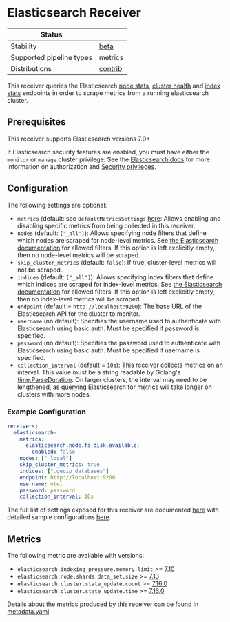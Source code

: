 # Elasticsearch Receiver

| Status                   |           |
| ------------------------ |-----------|
| Stability                | [beta]    |
| Supported pipeline types | metrics   |
| Distributions            | [contrib] |

This receiver queries the Elasticsearch [node stats](https://www.elastic.co/guide/en/elasticsearch/reference/current/cluster-nodes-stats.html), [cluster health](https://www.elastic.co/guide/en/elasticsearch/reference/current/cluster-health.html) and [index stats](https://www.elastic.co/guide/en/elasticsearch/reference/current/indices-stats.html) endpoints in order to scrape metrics from a running elasticsearch cluster.

## Prerequisites

This receiver supports Elasticsearch versions 7.9+

If Elasticsearch security features are enabled, you must have either the `monitor` or `manage` cluster privilege.
See the [Elasticsearch docs](https://www.elastic.co/guide/en/elasticsearch/reference/current/authorization.html) for more information on authorization and [Security privileges](https://www.elastic.co/guide/en/elasticsearch/reference/current/security-privileges.html).

## Configuration

The following settings are optional:
- `metrics` (default: see `DefaultMetricsSettings` [here](./internal/metadata/generated_metrics.go): Allows enabling and disabling specific metrics from being collected in this receiver.
- `nodes` (default: `["_all"]`): Allows specifying node filters that define which nodes are scraped for node-level metrics. See [the Elasticsearch documentation](https://www.elastic.co/guide/en/elasticsearch/reference/7.9/cluster.html#cluster-nodes) for allowed filters. If this option is left explicitly empty, then no node-level metrics will be scraped.
- `skip_cluster_metrics` (default: `false`): If true, cluster-level metrics will not be scraped.
- `indices` (default: `["_all"]`): Allows specifying index filters that define which indices are scraped for index-level metrics. See [the Elasticsearch documentation](https://www.elastic.co/guide/en/elasticsearch/reference/current/indices-stats.html#index-stats-api-path-params) for allowed filters. If this option is left explicitly empty, then no index-level metrics will be scraped.
- `endpoint` (default = `http://localhost:9200`): The base URL of the Elasticsearch API for the cluster to monitor.
- `username` (no default): Specifies the username used to authenticate with Elasticsearch using basic auth. Must be specified if password is specified.
- `password` (no default): Specifies the password used to authenticate with Elasticsearch using basic auth. Must be specified if username is specified.
- `collection_interval` (default = `10s`): This receiver collects metrics on an interval. This value must be a string readable by Golang's [time.ParseDuration](https://pkg.go.dev/time#ParseDuration). On larger clusters, the interval may need to be lengthened, as querying Elasticsearch for metrics will take longer on clusters with more nodes.

### Example Configuration

```yaml
receivers:
  elasticsearch:
    metrics:
      elasticsearch.node.fs.disk.available:
        enabled: false
    nodes: ["_local"]
    skip_cluster_metrics: true
    indices: [".geoip_databases"]
    endpoint: http://localhost:9200
    username: otel
    password: password
    collection_interval: 10s
```

The full list of settings exposed for this receiver are documented [here](./config.go) with detailed sample configurations [here](./testdata/config.yaml).

## Metrics

The following metric are available with versions:
- `elasticsearch.indexing_pressure.memory.limit` >= [7.10](https://www.elastic.co/guide/en/elasticsearch/reference/7.16/release-notes-7.10.0.html)
- `elasticsearch.node.shards.data_set.size` >= [7.13](https://www.elastic.co/guide/en/elasticsearch/reference/7.16/release-notes-7.13.0.html)
- `elasticsearch.cluster.state_update.count` >= [7.16.0](https://www.elastic.co/guide/en/elasticsearch/reference/7.16/release-notes-7.16.0.html)
- `elasticsearch.cluster.state_update.time` >= [7.16.0](https://www.elastic.co/guide/en/elasticsearch/reference/7.16/release-notes-7.16.0.html)

Details about the metrics produced by this receiver can be found in [metadata.yaml](./metadata.yaml)

[beta]:https://github.com/open-telemetry/opentelemetry-collector#beta
[contrib]:https://github.com/open-telemetry/opentelemetry-collector-releases/tree/main/distributions/otelcol-contrib
